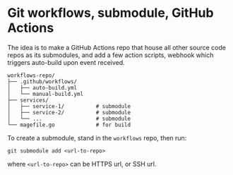 # Git workflows, submodule, GitHub Actions
The idea is to make a GitHub Actions repo that house all other source code repos as its submodules, and add a few action scripts, webhook which triggers auto-build upon event received.

```
workflows-repo/
├── .github/workflows/
│   ├── auto-build.yml
│   └── manual-build.yml
├── services/
│   ├── service-1/          # submodule
│   ├── service-2/          # submodule
│   └── ...                 # submodule
└── magefile.go             # for build

```

To create a submodule, stand in the `workflows` repo, then run: 
```
git submodule add <url-to-repo>
``` 
where `<url-to-repo>` can be HTTPS url, or SSH url.
